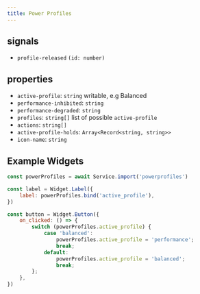 ```yaml
---
title: Power Profiles
---
```


## signals

* `profile-released` `(id: number)`

## properties

* `active-profile`: `string` writable, e.g Balanced
* `performance-inhibited`: `string`
* `performance-degraded`: `string`
* `profiles`: `string[]` list of possible `active-profile`
* `actions`: `string[]`
* `active-profile-holds`: `Array<Record<string, string>>`
* `icon-name`: `string`

## Example Widgets

```js
const powerProfiles = await Service.import('powerprofiles')

const label = Widget.Label({
    label: powerProfiles.bind('active_profile'),
})

const button = Widget.Button({
    on_clicked: () => {
        switch (powerProfiles.active_profile) {
            case 'balanced':
                powerProfiles.active_profile = 'performance';
                break;
            default:
                powerProfiles.active_profile = 'balanced';
                break;
        };
    },
})
```

